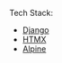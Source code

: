 Tech Stack:

* [Django](https://djangoproject.com)
* [HTMX](https://htmx.org)
* [Alpine](https://alpinejs.dev)